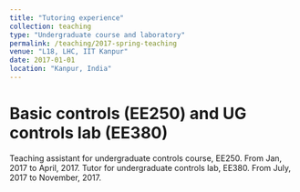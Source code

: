 ```yaml
---
title: "Tutoring experience"
collection: teaching
type: "Undergraduate course and laboratory"
permalink: /teaching/2017-spring-teaching
venue: "L18, LHC, IIT Kanpur"
date: 2017-01-01
location: "Kanpur, India"
---
```


Basic controls (EE250) and UG controls lab (EE380)
======
Teaching assistant for undergraduate controls course, EE250. From Jan, 2017 to April, 2017.
Tutor for undergraduate controls lab, EE380. From July, 2017 to November, 2017.
